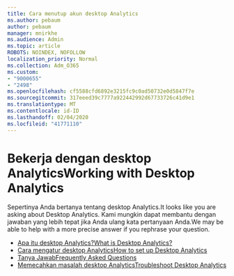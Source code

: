 ```yaml
---
title: Cara menutup akun desktop Analytics
ms.author: pebaum
author: pebaum
manager: mnirkhe
ms.audience: Admin
ms.topic: article
ROBOTS: NOINDEX, NOFOLLOW
localization_priority: Normal
ms.collection: Adm_O365
ms.custom:
- "9000655"
- "2498"
ms.openlocfilehash: cf5588cfd6892e3215fc9c0ad50732e0d5847f7e
ms.sourcegitcommit: 317eeed39c7777a922442992d67733726c41d9e1
ms.translationtype: MT
ms.contentlocale: id-ID
ms.lasthandoff: 02/04/2020
ms.locfileid: "41771110"
---
```

# <a name="working-with-desktop-analytics"></a><span data-ttu-id="a93d2-102">Bekerja dengan desktop Analytics</span><span class="sxs-lookup"><span data-stu-id="a93d2-102">Working with Desktop Analytics</span></span>

<span data-ttu-id="a93d2-103">Sepertinya Anda bertanya tentang desktop Analytics.</span><span class="sxs-lookup"><span data-stu-id="a93d2-103">It looks like you are asking about Desktop Analytics.</span></span> <span data-ttu-id="a93d2-104">Kami mungkin dapat membantu dengan jawaban yang lebih tepat jika Anda ulang kata pertanyaan Anda.</span><span class="sxs-lookup"><span data-stu-id="a93d2-104">We may be able to help with a more precise answer if you rephrase your question.</span></span>

- [<span data-ttu-id="a93d2-105">Apa itu desktop Analytics?</span><span class="sxs-lookup"><span data-stu-id="a93d2-105">What is Desktop Analytics?</span></span>](https://docs.microsoft.com/configmgr/desktop-analytics/overview)
- [<span data-ttu-id="a93d2-106">Cara mengatur desktop Analytics</span><span class="sxs-lookup"><span data-stu-id="a93d2-106">How to set up Desktop Analytics</span></span>](https://docs.microsoft.com/configmgr/desktop-analytics/set-up)
- [<span data-ttu-id="a93d2-107">Tanya Jawab</span><span class="sxs-lookup"><span data-stu-id="a93d2-107">Frequently Asked Questions</span></span>](https://docs.microsoft.com/configmgr/desktop-analytics/faq)
- [<span data-ttu-id="a93d2-108">Memecahkan masalah desktop Analytics</span><span class="sxs-lookup"><span data-stu-id="a93d2-108">Troubleshoot Desktop Analytics</span></span>](https://docs.microsoft.com/configmgr/desktop-analytics/troubleshooting)